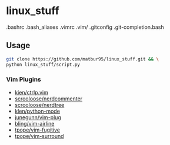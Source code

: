 # linux_stuff

.bashrc
.bash_aliases
.vimrc
.vim/
.gitconfig
.git-completion.bash

## Usage
```sh
git clone https://github.com/matbur95/linux_stuff.git && \
python linux_stuff/script.py
```

### Vim Plugins

- [kien/ctrlp.vim](https://github.com/kien/ctrlp.vim/blob/master/readme.md)
- [scrooloose/nerdcommenter](https://github.com/scrooloose/nerdcommenter/blob/master/README.md)
- [scrooloose/nerdtree](https://github.com/scrooloose/nerdtree/blob/master/README.markdown)
- [klen/python-mode](https://github.com/klen/python-mode/blob/develop/README.rst)
- [junegunn/vim-plug](https://github.com/junegunn/vim-plug/blob/master/README.md)
- [bling/vim-airline](https://github.com/bling/vim-airline/blob/master/README.md)
- [tpope/vim-fugitive](https://github.com/tpope/vim-fugitive/blob/master/README.markdown)
- [tpope/vim-surround](https://github.com/tpope/vim-surround/blob/master/README.markdown)
